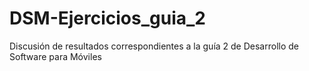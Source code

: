 # DSM-Ejercicios_guia_2
Discusión de resultados correspondientes a la guía 2 de Desarrollo de Software para Móviles
